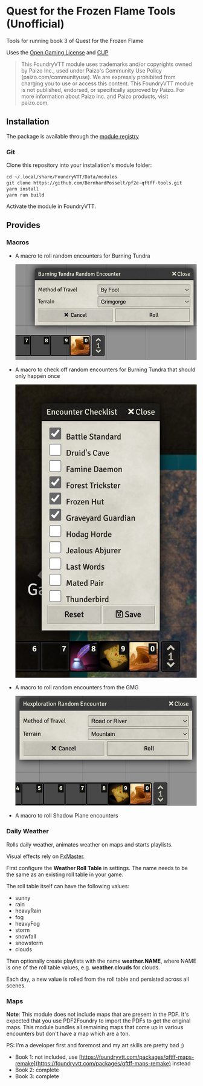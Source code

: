 # Quest for the Frozen Flame Tools (Unofficial)

Tools for running book 3 of Quest for the Frozen Flame

Uses the [Open Gaming License](./OpenGameLicense.md) and [CUP](https://paizo.com/community/communityuse)

> This FoundryVTT module uses trademarks and/or copyrights owned by Paizo Inc., used under Paizo's Community Use Policy (paizo.com/communityuse). We are expressly prohibited from charging you to use or access this content. This FoundryVTT module is not published, endorsed, or specifically approved by Paizo. For more information about Paizo Inc. and Paizo products, visit paizo.com.

## Installation

The package is available through the [module registry](https://foundryvtt.com/packages/pf2e-qftff-tools)

### Git

Clone this repository into your installation's module folder:

    cd ~/.local/share/FoundryVTT/Data/modules
    git clone https://github.com/BernhardPosselt/pf2e-qftff-tools.git 
    yarn install
    yarn run build

Activate the module in FoundryVTT.

## Provides


### Macros

* A macro to roll random encounters for Burning Tundra
  
  ![Macro](./docs/img/burning-tundra-random-encounter-macro.png)

* A macro to check off random encounters for Burning Tundra that should only happen once

  ![Macro](./docs/img/encounter-checklist.png)

* A macro to roll random encounters from the GMG

  ![Macro](./docs/img/hexploration-random-encounter-macro.png)

* A macro to roll Shadow Plane encounters

### Daily Weather

Rolls daily weather, animates weather on maps and starts playlists.

Visual effects rely on [FxMaster](https://foundryvtt.com/packages/fxmaster).

First configure the **Weather Roll Table** in settings. The name needs to be the same as an existing roll table in your game.

The roll table itself can have the following values:

* sunny
* rain
* heavyRain
* fog
* heavyFog
* storm
* snowfall
* snowstorm
* clouds

Then optionally create playlists with the name **weather.NAME**, where NAME is one of the roll table values, e.g. **weather.clouds** for clouds.

Each day, a new value is rolled from the roll table and persisted across all scenes.

### Maps

**Note**: This module does not include maps that are present in the PDF. It's expected that you use PDF2Foundry to import the PDFs to get the original maps. This module bundles all remaining maps that come up in various encounters but don't have a map which are a ton.

PS: I'm a developer first and foremost and my art skills are pretty bad ;)

* Book 1: not included, use [https://foundryvtt.com/packages/qftff-maps-remake](https://foundryvtt.com/packages/qftff-maps-remake) instead
* Book 2: complete
* Book 3: complete
